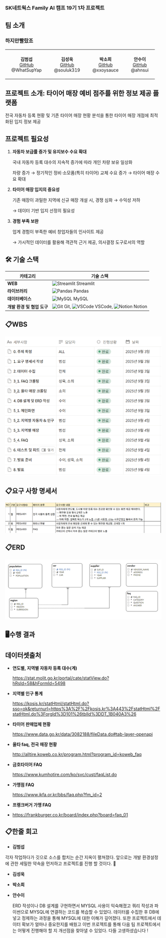 ### SK네트웍스 Family AI 캠프 19기 1차 프로젝트

## 팀 소개
### 하지만빨랐조
<table align="center">
 <tr>
    <td align="center" style="padding:20px;">
        <strong>김범섭</strong><br/>
        <a href="https://github.com/WhatSupYap">GitHub</a><br/>
         @WhatSupYap
   </td>
    <td align="center" style="padding:20px;">
        <strong>김성욱</strong><br/>
        <a href="https://github.com/">GitHub</a><br/>
        @souluk319
    </td>
    <td align="center" style="padding: 20px;">
      <strong>박소희</strong><br/>
      <a href="https://github.com/souluk319">GitHub</a><br/>
      @xxoysauce
    </td>
    <td align="center" style="padding: 20px;">
      <strong>안수이</strong><br/>
      <a href="https://github.com/ahnsui">GitHub</a><br/>
      @ahnsui
    </td>
  </tr>
</table>

## 프로젝트 소개: 타이어 매장 예비 점주를 위한 정보 제공 플랫폼
전국 자동차 등록 현황 및 기존 타이어 매장 현황 분석을 통한 타이어 매장 개점에 최적화된 입지 정보 제공


## 프로젝트 필요성
1. **자동차 보급률 증가 및 유지보수 수요 확대** 
    
    국내 자동차 등록 대수의 지속적 증가에 따라 개인 차량 보유 일상화
    
    차량 증가 → 정기적인 정비·소모품(특히 타이어) 교체 수요 증가 → 타이어 매장 수요 확대
    
2. **타이어 매장 입지의 중요성**
    
    기존 매장이 과밀한 지역에 신규 매장 개설 시, 경쟁 심화 → 수익성 저하
    
    → 데이터 기반 입지 선정의 필요성
    
3. **경험 부족 보완** 
    
    업계 경험이 부족한 예비 창업자들의 인사이트 제공
    
    → 가시적인 데이터를 활용해 객관적 근거 제공, 의사결정 도구로서의 역할


## 🛠 기술 스택

| 카테고리               | 기술 스택                                                      |
| ---------------------- | ------------------------------------------------------------- |
| **WEB**                | <img src="https://cdn.jsdelivr.net/gh/devicons/devicon/icons/streamlit/streamlit-original.svg" alt="Streamlit" width="20"/> Streamlit  |
| **라이브러리**         | <img src="https://cdn.jsdelivr.net/gh/devicons/devicon/icons/pandas/pandas-original.svg" alt="Pandas" width="20"/> Pandas |
| **데이터베이스**       | <img src="https://cdn.jsdelivr.net/gh/devicons/devicon/icons/mysql/mysql-original.svg" alt="MySQL" width="20"/> MySQL  |
| **개발 환경 및 협업 도구** | <img src="https://cdn.jsdelivr.net/gh/devicons/devicon/icons/git/git-original.svg" alt="Git" width="20"/> Git, <img src="https://cdn.jsdelivr.net/gh/devicons/devicon/icons/vscode/vscode-original.svg" alt="VSCode" width="20"/> VSCode, <img src="https://cdn.jsdelivr.net/gh/devicons/devicon/icons/notion/notion-original.svg" alt="Notion" width="20"/> Notion |



## 📋WBS
<img alt='wbs' src='image/wbs.png' />


## 📋요구 사항 명세서
<img alt='srs' src='image/srs.png' />

## 📋ERD
<img alt='erd' src='image/erd.png' />

## 🖥️수행 결과


## 데이터셋출처
- **연도별, 지역별 자동차 등록 대수(계)**

    https://stat.molit.go.kr/portal/cate/statView.do?hRsId=58&hFormId=5498 


- **지역별 인구 통계**

    https://kosis.kr/statHtml/statHtml.do?sso=ok&returnurl=https%3A%2F%2Fkosis.kr%3A443%2FstatHtml%2FstatHtml.do%3ForgId%3D101%26tblId%3DDT_1B040A3%26

- **타이어 판매업체 현황**

    https://www.data.go.kr/data/3082188/fileData.do#tab-layer-openapi

- **올타 faq, 전국 매장 현황**

    http://alltire.koweb.co.kr/program.html?program_id=koweb_faq

- **금호타이어 FAQ**

    https://www.kumhotire.com/ko/svc/cust/faqList.do

- **가맹점 FAQ**

    https://www.ikfa.or.kr/bbs/faq.php?fm_id=2
  
- **프랭크버거 가맹 FAQ**
- 
    https://frankburger.co.kr/board/index.php?board=faq_01


## 📋한줄 회고 
- **김범섭**

각자 작업하다가 깃으로 소스를 합치는 순간 지옥이 펼쳐졌다. 앞으로는 개발 환경설정에 관한 세밀한 약속을 먼저하고 프로젝트를 진행 할 것이다. 🧐
  
- **김성욱**


- **박소희**
  


- **안수이**

   ERD 작성이나 DB 설계를 구현하면서 MYSQL 사용이 익숙해졌고 쿼리 작성과 파이썬으로 MYSQL에 연결하는 코드를 복습할 수 있었다. 데이터를 수집한 후 DB에 넣고 정제하는 과정을 통해  MYSQL에 대한 이해가 깊어졌다. 또한 프로젝트에서 데이터 확보가 얼마나 중요한지를 배웠고 이번 프로젝트를 통해 다음 팀 프로젝트에서는 어떻게 진행해야 할 지 개선점을 찾아낼 수 있었다. 다들 고생하셨습니다 !